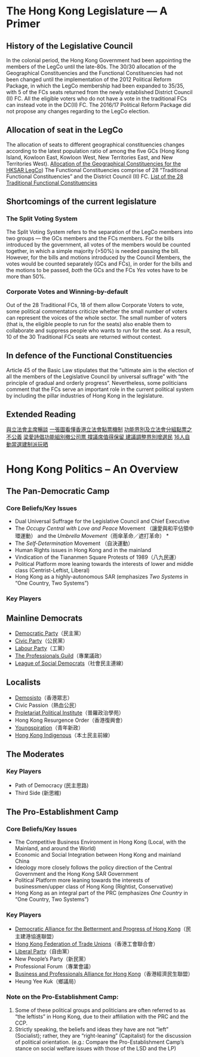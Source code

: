 
# The Hong Kong Legislature — A Primer
## History of the Legislative Council
In the colonial period, the Hong Kong Government had been appointing the members of the LegCo until the late-80s. The 30/30 allocation of the Geographical Constituencies and the Functional Constituencies had not been changed until the implementation of the 2012 Political Reform Package, in which the LegCo membership had been expanded to 35/35, with 5 of the FCs seats returned from the newly established District Council (II) FC. All the eligible voters who do not have a vote in the traditional FCs can instead vote in the DC(II) FC.
The 2016/17 Political Reform Package did not propose any changes regarding to the LegCo election.

## Allocation of seat in the LegCo
The allocation of seats to different geographical constituencies changes according to the latest population ratio of among the five GCs (Hong Kong Island, Kowloon East, Kowloon West, New Territories East, and New Territories West).
[Allocation of the Geographical Constituencies for the HKSAR LegCo](https://zh.wikipedia.org/zh-hk/%E5%9C%B0%E5%8D%80%E7%9B%B4%E9%81%B8#.E6.AD.B7.E5.B1.86.E7.AB.8B.E6.B3.95.E6.9C.83.E9.81.B8.E5.8D.80.E8.AD.B0.E5.B8.AD.E6.95.B8.E9.87.8F_.28.E9.A6.99.E6.B8.AF.E5.9B.9E.E6.AD.B8.E5.BE.8C.29))
The Functional Constituencies comprise of 28 “Traditional Functional Constituencies” and the District Council (II) FC.
[List of the 28 Traditional Functional Constituencies](http://www.eac.gov.hk/pdf/legco/2016LCE_Report/ch/2016lce_appendix4.pdf)

## Shortcomings of the current legislature
### The Split Voting System
The Split Voting System refers to the separation of the LegCo members into two groups — the GCs members and the FCs members. 
For the bills introduced by the government, all votes of the members would be counted together, in which a simple majority (\>50%) is needed passing the bill.
However, for the bills and motions introduced by the Council Members, the votes would be counted separately (GCs and FCs), in order for the bills and the motions to be passed, *both* the GCs and the FCs *Yes* votes have to be more than 50%.
### Corporate Votes and Winning-by-default
Out of the 28 Traditional FCs, 18 of them allow Corporate Voters to vote, some political commentators criticize whether the small number of voters can represent the voices of the whole sector.
The small number of voters (that is, the eligible people to run for the seats) also enable them to collaborate and suppress people who wants to run for the seat. As a result, 10 of the 30 Traditional FCs seats are returned without contest.
## In defence of the Functional Constituencies
Article 45 of the Basic Law stipulates that the “ultimate aim is the election of all the members of the Legislative Council by universal suffrage” with “the principle of gradual and orderly progress“. Nevertheless, some politicians comment that the FCs serve an important role in the current political system by including the pillar industries of Hong Kong in the legislature.

## Extended Reading
[與立法會主席暢談](http://www.legco.gov.hk/chinese/education/youth_chairman_school_150210.html)
[一張圖看懂香港立法會點票機制](https://initiumlab.com/blog/20150821-legco-vote-procedure/)
[功能界別及立法會分組點票之不公義](http://www.inmediahk.net/node/1038769)
[梁愛詩倡功能組別撤公司票 撐議席值得保留 建議調整界別增選民](https://web.archive.org/web/20080113143314/http://hk.news.yahoo.com/080104/12/2mg30.html)
[16人自動當選建制派玩晒](http://orientaldaily.on.cc/cnt/news/20120801/00176_011.html)

# Hong Kong Politics – An Overview

## The Pan-Democratic Camp

### Core Beliefs/Key Issues

-   Dual Universal Suffrage for the Legislative Council and Chief
	Executive
-   The *Occupy Central with Love and Peace* Movement
	（讓愛與和平佔領中環運動） and the *Umbrella Movement*（雨傘革命／遮打革命）  *
-  The *Self-Determination* Movement （自決運動）  
-   Human Rights issues in Hong Kong and in the mainland  
-   Vindication of the Tiananmen Square Protests of 1989（八九民運）  
-   Political Platform more leaning towards the interests of lower and
	middle class (Centrist-Leftist, Liberal)  
-   Hong Kong as a highly-autonomous SAR  (emphasizes *Two Systems*
	in “One Country, Two Systems”)  

### Key Players
## Mainline Democrats
-   [Democratic Party](www.dphk.org)（民主黨）
-   [Civic Party](civicparty.hk)（公民黨）
-   [Labour Party](labour.org.hk)（工黨）
-  [The Professionals Guild](https://www.facebook.com/professionalsguild/)（專業議政）
-   [League of Social Democrats](www.lsd.org.hk)（社會民主連線）
## Localists
-  [Demosisto](www.demosisto.hk)（香港眾志）
-  Civic Passion（熱血公民）
-  [Proletariat Political Institute](www.hkppi.com)（普羅政治學苑）
-  Hong Kong Resurgence Order（香港復興會）
-  [Youngspiration](youngspiration.hk)（青年新政）
-  [Hong Kong Indigenous](www.bbc.com/zhongwen/trad/china/.../151018_hongkong_localist)（本土民主前線）

## The Moderates
### Key Players
-  Path of Democracy (民主思路)
-  Third Side (新思維)


## The Pro-Establishment Camp

### Core Beliefs/Key Issues

-   The Competitive Business Environment in Hong Kong (Local, with the
	Mainland, and around the World)  
-   Economic and Social Integration between Hong Kong and mainland
	China  
-   Ideology more closely follows the policy direction of the Central
	Government and the Hong Kong SAR Government  
-   Political Platform more leaning towards the interests of
	businessmen/upper class of Hong Kong (Rightist, Conservative)  
-   Hong Kong as an integral part of the PRC (emphasizes *One Country*
	in “One Country, Two Systems”)  

### Key Players

-   [Democratic Alliance for the Betterment and Progress of Hong Kong](www.dab.org.hk/)（民主建港協進聯盟）
-   [Hong Kong Federation of Trade Unions](www.ftu.org.hk/)（香港工會聯合會）
-   [Liberal Party](www.liberal.org.hk)（自由黨） 
-   New People’s Party（新民黨）
-   Professional Forum（專業會議）
-   [Business and Professionals Alliance for Hong Kong](www.bpahk.org)（香港經濟民生聯盟）
-   Heung Yee Kuk（鄉議局）

### Note on the Pro-Establishment Camp:

1.  Some of these political groups and politicians are often referred to
	as “the leftists” in Hong Kong, due to their affiliation with the
	PRC and the CCP.  
2.  Strictly speaking, the beliefs and ideas they have are not “left”
	(Socialist); rather, they are “right-leaning” (Capitalist) for the
	discussion of political orientation. (e.g.: Compare the
	Pro-Establishment Camp’s stance on social welfare issues with those
	of the LSD and the LP)  
